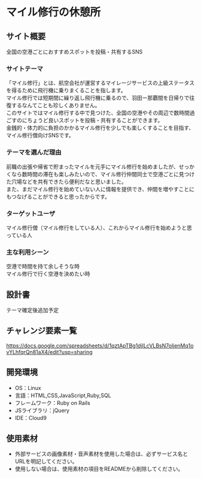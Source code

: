 # マイル修行の休憩所

## サイト概要
全国の空港ごとにおすすめスポットを投稿・共有するSNS

### サイトテーマ
「マイル修行」とは、航空会社が運営するマイレージサービスの上級ステータスを得るために飛行機に乗りまくることを指します。  
マイル修行では短期間に繰り返し飛行機に乗るので、羽田ー那覇間を日帰りで往復するなんてことも珍しくありません。  
このサイトではマイル修行する中で見つけた、全国の空港やその周辺で数時間過ごすのにちょうど良いスポットを投稿・共有することができます。  
金銭的・体力的に負担のかかるマイル修行を少しでも楽しくすることを目指す、マイル修行僧向けSNSです。

### テーマを選んだ理由
前職の出張や帰省で貯まったマイルを元手にマイル修行を始めましたが、せっかくなら数時間の滞在も楽しみたいので、マイル修行仲間同士で空港ごとに見つけた穴場などを共有できたら便利だなと思いました。  
また、まだマイル修行を始めていない人に情報を提供でき、仲間を増やすことにもつなげることができると思ったからです。

### ターゲットユーザ
マイル修行僧（マイル修行をしている人）、これからマイル修行を始めようと思っている人

### 主な利用シーン
空港で時間を持て余しそうな時  
マイル修行で行く空港を決めたい時

## 設計書
テーマ確定後追加予定

## チャレンジ要素一覧
https://docs.google.com/spreadsheets/d/1qztApTBg1djlLcVLBsN7oljenMq1ovYLhfqrQn81aX4/edit?usp=sharing

## 開発環境
- OS：Linux
- 言語：HTML,CSS,JavaScript,Ruby,SQL
- フレームワーク：Ruby on Rails
- JSライブラリ：jQuery
- IDE：Cloud9

## 使用素材
- 外部サービスの画像素材・音声素材を使用した場合は、必ずサービス名とURLを明記してください。
- 使用しない場合は、使用素材の項目をREADMEから削除してください。